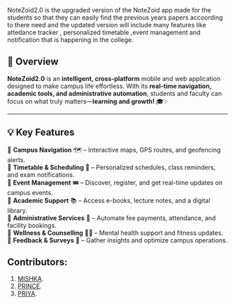 NoteZoid2.0 is the upgraded version of the NoteZoid app made for the students so that they can easily find the previous years papers accoording to there need and the updated version will include many features like attedance tracker , personalized timetable ,event management and notification that is happening in the college.

## 🎯 **Overview**  
**NoteZoid2.0** is an **intelligent, cross-platform** mobile and web application designed to make campus life effortless. With its **real-time navigation, academic tools, and administrative automation**, students and faculty can focus on what truly matters—**learning and growth!** 🎓✨  

---

## 💡 **Key Features**  
🔹 **Campus Navigation** 🗺️ – Interactive maps, GPS routes, and geofencing alerts.  
🔹 **Timetable & Scheduling** 📅 – Personalized schedules, class reminders, and exam notifications.  
🔹 **Event Management** 🎟️ – Discover, register, and get real-time updates on campus events.  
🔹 **Academic Support** 📚 – Access e-books, lecture notes, and a digital library.  
🔹 **Administrative Services** 🏢 – Automate fee payments, attendance, and facility bookings.  
🔹 **Wellness & Counselling** 💆‍♂️ – Mental health support and fitness updates.  
🔹 **Feedback & Surveys** 📝 – Gather insights and optimize campus operations. 

## Contributors:

1. [MISHKA](https://github.com/mishka30).
2. [PRINCE](https://github.com/Prince1520).
3. [PRIYA](https://github.com/Priya040804).
